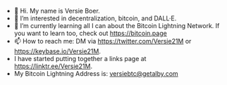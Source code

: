 - 👋 Hi.  My name is Versie Boer.
- 👀 I’m interested in decentralization, bitcoin, and DALL·E.
- 🌱 I’m currently learning all I can about the Bitcoin Lightning Network.  If you want to learn too, check out https://bitcoin.page
- 📫 How to reach me: DM via https://twitter.com/Versie21M or https://keybase.io/Versie21M.
- I have started putting together a links page at https://linktr.ee/Versie21M.
- My Bitcoin Lightning Address is: versiebtc@getalby.com


<!---
versieboer/versieboer is a ✨ special ✨ repository because its `README.md` (this file) appears on your GitHub profile.
You can click the Preview link to take a look at your changes.
--->
